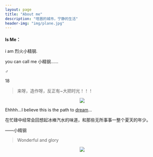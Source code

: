 ```yaml
---
layout: page
title: "About me"
description: "喧嚣的城市，宁静的生活"
header-img: "img/plane.jpg"
---
```


#### Is Me：

i am 烈火小精钢.

you can call me 小精钢......

♂

18

> 来呀，造作呀，反正有~大把时光！！！

<center>
    <p><img src="https://ooo.0o0.ooo/2017/06/16/594342de7412a.jpg" align="center"></p>
</center>

Ehhhh...I believe this is the path to [dream](http://i1.piimg.com/588926/2d718e463f87f1bb.png)...

在忙碌中经常会回想起冰棒汽水的味道，和那些无所事事一整个夏天的年少。

——小精钢


> Wonderful and glory

<center>
    <p><img src="http://dreamofbook.qiniudn.com/hacker.png" align="center"></p>
</center>
